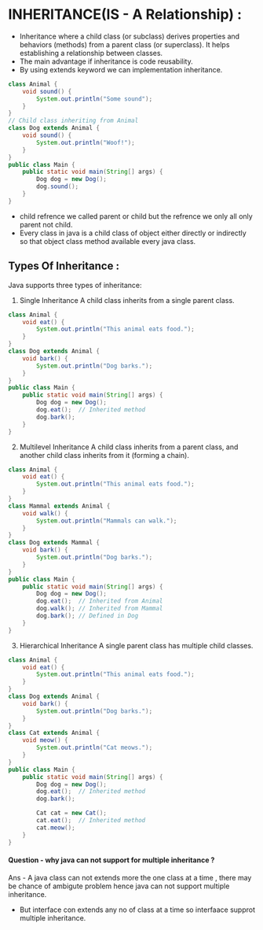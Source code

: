 # INHERITANCE(IS - A Relationship) : 
- Inheritance where a child class (or subclass) derives properties and behaviors (methods) from a parent class (or superclass). It helps establishing a relationship between classes.
- The main advantage if inheritance is code reusability.
- By using extends keyword we can implementation inheritance.
```java
class Animal {
    void sound() {
        System.out.println("Some sound");
    }
}
// Child class inheriting from Animal
class Dog extends Animal {
    void sound() {
        System.out.println("Woof!");
    }
}
public class Main {
    public static void main(String[] args) {
        Dog dog = new Dog();  
        dog.sound(); 
    }
}
```
- child refrence we called parent or child but the refrence we only all only parent not child.
- Every class in java is a child class of object either directly or indirectly so that object class method available every java class.

## Types Of Inheritance : 
Java supports three types of inheritance:

1. Single Inheritance
A child class inherits from a single parent class.

```java
class Animal {
    void eat() {
        System.out.println("This animal eats food.");
    }
}
class Dog extends Animal {
    void bark() {
        System.out.println("Dog barks.");
    }
}
public class Main {
    public static void main(String[] args) {
        Dog dog = new Dog();
        dog.eat();  // Inherited method
        dog.bark();
    }
}
```

2. Multilevel Inheritance
A child class inherits from a parent class, and another child class inherits from it (forming a chain).

```java
class Animal {
    void eat() {
        System.out.println("This animal eats food.");
    }
}
class Mammal extends Animal {
    void walk() {
        System.out.println("Mammals can walk.");
    }
}
class Dog extends Mammal {
    void bark() {
        System.out.println("Dog barks.");
    }
}
public class Main {
    public static void main(String[] args) {
        Dog dog = new Dog();
        dog.eat();  // Inherited from Animal
        dog.walk(); // Inherited from Mammal
        dog.bark(); // Defined in Dog
    }
}
```

3. Hierarchical Inheritance
A single parent class has multiple child classes.

```java
class Animal {
    void eat() {
        System.out.println("This animal eats food.");
    }
}
class Dog extends Animal {
    void bark() {
        System.out.println("Dog barks.");
    }
}
class Cat extends Animal {
    void meow() {
        System.out.println("Cat meows.");
    }
}
public class Main {
    public static void main(String[] args) {
        Dog dog = new Dog();
        dog.eat();  // Inherited method
        dog.bark();

        Cat cat = new Cat();
        cat.eat();  // Inherited method
        cat.meow();
    }
}
```

#### Question - why java can not support for multiple inheritance ?
Ans - A java class can not extends more the one class at a time  , there may be chance of ambigute problem hence java can not support multiple inheritance.
- But interface con extends any no of class at a time so interfaace supprot multiple inheritance.
